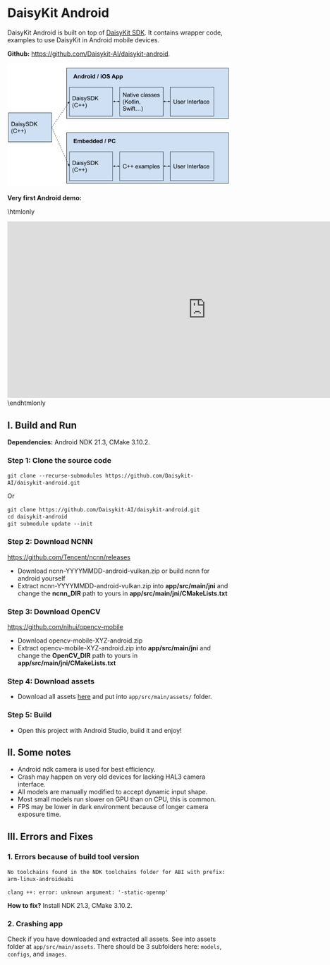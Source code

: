 # DaisyKit Android

DaisyKit Android is built on top of [DaisyKit SDK](/docs/getting-started/sdk/). It contains wrapper code, examples to use DaisyKit in Android mobile devices.

**Github:** <https://github.com/Daisykit-AI/daisykit-android>.

![DaisyKit Architecture](images/daisykit-architecture.png)

**Very first Android demo:**

\htmlonly
<iframe loading="lazy" width="900" height="400" src="https://www.youtube.com/embed/fla2a5D9W6g" title="YouTube video player" frameborder="0" allow="accelerometer; autoplay; clipboard-write; encrypted-media; gyroscope; picture-in-picture" allowfullscreen></iframe>
\endhtmlonly

## I. Build and Run

**Dependencies:** Android NDK 21.3, CMake 3.10.2.

### Step 1: Clone the source code

```
git clone --recurse-submodules https://github.com/Daisykit-AI/daisykit-android.git
```

Or 

```
git clone https://github.com/Daisykit-AI/daisykit-android.git
cd daisykit-android
git submodule update --init
```
### Step 2: Download NCNN

https://github.com/Tencent/ncnn/releases

- Download ncnn-YYYYMMDD-android-vulkan.zip or build ncnn for android yourself
- Extract ncnn-YYYYMMDD-android-vulkan.zip into **app/src/main/jni** and change the **ncnn_DIR** path to yours in **app/src/main/jni/CMakeLists.txt**

### Step 3: Download OpenCV

https://github.com/nihui/opencv-mobile

- Download opencv-mobile-XYZ-android.zip
- Extract opencv-mobile-XYZ-android.zip into **app/src/main/jni** and change the **OpenCV_DIR** path to yours in **app/src/main/jni/CMakeLists.txt**

### Step 4: Download assets

- Download all assets [here](https://drive.google.com/drive/folders/1ZAM8W4hHkV7-zmfHFjIGLAuso3QajUfW?usp=sharing) and put into `app/src/main/assets/` folder.

### Step 5: Build

- Open this project with Android Studio, build it and enjoy!

## II. Some notes

- Android ndk camera is used for best efficiency.
- Crash may happen on very old devices for lacking HAL3 camera interface.
- All models are manually modified to accept dynamic input shape.
- Most small models run slower on GPU than on CPU, this is common.
- FPS may be lower in dark environment because of longer camera exposure time.

## III. Errors and Fixes

### 1. Errors because of build tool version

```
No toolchains found in the NDK toolchains folder for ABI with prefix: arm-linux-androideabi
```

```
clang ++: error: unknown argument: '-static-openmp'
```

**How to fix?** Install NDK 21.3, CMake 3.10.2.

### 2. Crashing app

Check if you have downloaded and extracted all assets. See into assets folder at `app/src/main/assets`. There should be 3 subfolders here: `models`, `configs`, and `images`.
